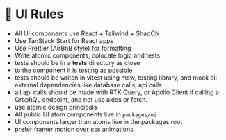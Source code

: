 # 🎨 UI Rules

- All UI components use React + Tailwind + ShadCN
- Use TanStack Start for React apps
- Use Prettier (AirBnB style) for formatting
- Write atomic components, colocate logic and tests
- tests should be in a __tests__ directory as close 
- to the component it is testing as possible
- tests should be writen in vitest using msw, testing library, and mock all external dependencies like database calls, api calls
- all api calls should be made with RTK Query, or Apollo Client if calling a GraphQL endpoint, and not use axios or fetch. 
- use atomic design principals
- All public UI atom components live in `packages/ui`
- UI components larger than atoms live in the packages root
- prefer framer motion over css animations
